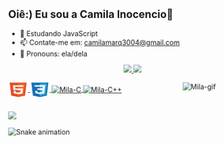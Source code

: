 ## Oiê:) Eu sou a Camila Inocencio🐢

- 📑 Estudando JavaScript
- 📫 Contate-me em: camilamarq3004@gmail.com
- 🌿 Pronouns: ela/dela

<div align="center">
  <a href="https://github.com/camilaiinocencio">
  <img height="150em" src="https://github-readme-stats.vercel.app/api?username=camilaiinocencio&show_icons=true&theme=radical&include_all_commits=true&count_private=true"/>
  <img height="150em" src="https://github-readme-stats.vercel.app/api/top-langs/?username=camilaiinocencio&layout=compact&langs_count=7&theme=radical"/>
</div>
  
 <div style="display: inline_block"><br>
  <img align="center" alt="Mila-HTML" height="30" width="40" src="https://raw.githubusercontent.com/devicons/devicon/master/icons/html5/html5-original.svg">
  <img align="center" alt="Mila-CSS" height="30" width="40" src="https://raw.githubusercontent.com/devicons/devicon/master/icons/css3/css3-original.svg">
  <img align="center" alt="Mila-C" height="30" width="40" src="https://cdn.jsdelivr.net/gh/devicons/devicon/icons/c/c-original.svg">
  <img align="center" alt="Mila-C++" height="30" width="40" src="https://cdn.jsdelivr.net/gh/devicons/devicon/icons/cplusplus/cplusplus-original.svg">
  <a href="https://picasion.com/"><img src="https://i.picasion.com/pic92/5150b9213d01d4d1190abf1aaa0b3975.gif" align="right" width="150" height="150" alt="Mila-gif" /></a>
</div>
  
  ##
  
<div>
 <a href = "mailto:camilamarq3004@gmail.com"><img src="https://img.shields.io/badge/-Gmail-%23333?style=for-the-badge&logo=gmail&logoColor=white" target="_parent"></a>
  
  ![Snake animation](https://github.com/camilaiinocencio/camilaiinocencio/blob/output/github-contribution-grid-snake.svg)
  
</div>
  
 
